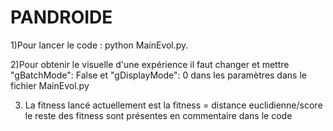 # PANDROIDE
1)Pour lancer le code : python MainEvol.py.

2)Pour obtenir le visuelle d'une expérience il faut changer et mettre "gBatchMode": False et "gDisplayMode": 0 dans les paramètres dans le fichier MainEvol.py

3) La fitness lancé actuellement est la fitness = distance euclidienne/score le reste des fitness sont présentes en commentaire dans le code
